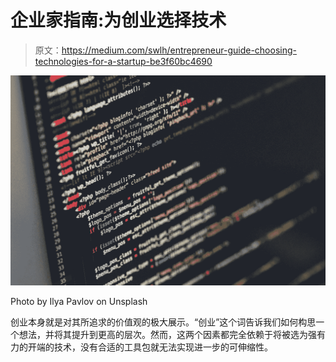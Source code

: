 # 企业家指南:为创业选择技术

> 原文：<https://medium.com/swlh/entrepreneur-guide-choosing-technologies-for-a-startup-be3f60bc4690>

![](img/a1cdaf55c53f4d368a22de3482c60e0c.png)

Photo by Ilya Pavlov on Unsplash

创业本身就是对其所追求的价值观的极大展示。“创业”这个词告诉我们如何构思一个想法，并将其提升到更高的层次。然而，这两个因素都完全依赖于将被选为强有力的开端的技术，没有合适的工具包就无法实现进一步的可伸缩性。